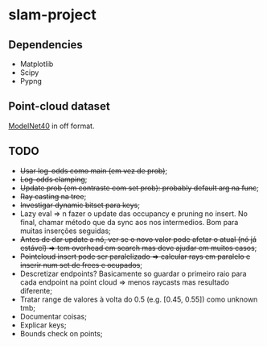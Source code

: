 # slam-project

## Dependencies

- Matplotlib
- Scipy
- Pypng

## Point-cloud dataset

[ModelNet40](https://www.kaggle.com/balraj98/modelnet40-princeton-3d-object-dataset)
in off format.

## TODO

- ~~Usar log-odds como main (em vez de prob)~~;
- ~~Log-odds clamping~~;
- ~~Update prob (em contraste com set prob): probably default arg na func~~;
- ~~Ray casting na tree~~;
- ~~Investigar dynamic bitset para keys~~;
- Lazy eval => n fazer o update das occupancy e pruning no insert. No final,
  chamar método que da sync aos nos intermedios. Bom para muitas inserções
  seguidas;
- ~~Antes de dar update a nó, ver se o novo valor pode afetar o atual (nó já
  estável) => tem overhead em search mas deve ajudar em muitos casos~~;
- ~~Pointcloud insert pode ser paralelizado => calcular rays em paralelo e inserir
  num set de frees e ocupados~~;
- Descretizar endpoints? Basicamente so guardar o primeiro raio para cada endpoint
  na point cloud => menos raycasts mas resultado diferente;
- Tratar range de valores à volta do 0.5 (e.g. [0.45, 0.55]) como unknown tmb;
- Documentar coisas;
- Explicar keys;
- Bounds check on points;
